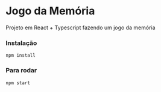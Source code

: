 # Jogo da Memória

Projeto em React + Typescript fazendo um jogo da memória

### Instalação
    npm install

### Para rodar
    npm start    